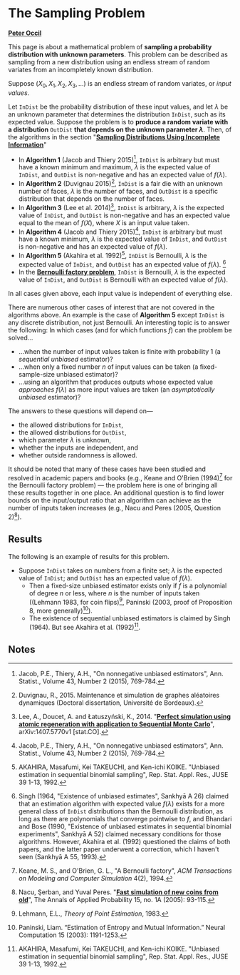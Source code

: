 # The Sampling Problem

[**Peter Occil**](mailto:poccil14@gmail.com)

This page is about a mathematical problem of **sampling a probability distribution with unknown parameters**.  This problem can be described as sampling from a new distribution using an endless stream of random variates from an incompletely known distribution.

Suppose $(X_0, X_1, X_2, X_3, ...)$ is an endless stream of random variates, or _input values_.

Let `InDist` be the probability distribution of these input values, and let $\lambda$ be an unknown parameter that determines the distribution `InDist`, such as its expected value.  Suppose the problem is to **produce a random variate with a distribution** `OutDist` **that depends on the unknown parameter $\lambda$**.  Then, of the algorithms in the section "[**Sampling Distributions Using Incomplete Information**](https://peteroupc.github.io/randmisc.md#Sampling_Distributions_Using_Incomplete_Information)"

- In **Algorithm 1** (Jacob and Thiery 2015)[^1], `InDist` is arbitrary but must have a known minimum and maximum, $\lambda$ is the expected value of `InDist`, and `OutDist` is non-negative and has an expected value of $f(\lambda)$.
- In **Algorithm 2** (Duvignau 2015)[^2], `InDist` is a fair die with an unknown number of faces, $\lambda$ is the number of faces, and `OutDist` is a specific distribution that depends on the number of faces.
- In **Algorithm 3** (Lee et al. 2014)[^3], `InDist` is arbitrary, $\lambda$ is the expected value of `InDist`, and `OutDist` is non-negative and has an expected value equal to the mean of $f(X)$, where $X$ is an input value taken.
- In **Algorithm 4** (Jacob and Thiery 2015)[^1], `InDist` is arbitrary but must have a known minimum, $\lambda$ is the expected value of `InDist`, and `OutDist` is non-negative and has an expected value of $f(\lambda)$.
- In **Algorithm 5** (Akahira et al. 1992)[^4], `InDist` is Bernoulli, $\lambda$ is the expected value of `InDist`, and `OutDist` has an expected value of $f(\lambda)$. [^5]
- In the [**Bernoulli factory problem**](https://peteroupc.github.io/bernoulli.html), `InDist` is Bernoulli, $\lambda$ is the expected value of `InDist`, and `OutDist` is Bernoulli with an expected value of $f(\lambda)$.

In all cases given above, each input value is independent of everything else.

There are numerous other cases of interest that are not covered in the algorithms above.  An example is the case of **Algorithm 5** except `InDist` is any discrete distribution, not just Bernoulli.  An interesting topic is to answer the following: In which cases (and for which functions $f$) can the problem be solved...

- ...when the number of input values taken is finite with probability 1 (a _sequential unbiased_ estimator)?
- ...when only a fixed number $n$ of input values can be taken (a fixed-sample-size unbiased estimator)?
- ...using an algorithm that produces outputs whose expected value _approaches_ $f(\lambda)$ as more input values are taken (an _asymptotically unbiased_ estimator)?

The answers to these questions will depend on&mdash;

- the allowed distributions for `InDist`,
- the allowed distributions for `OutDist`,
- which parameter $\lambda$ is unknown,
- whether the inputs are independent, and
- whether outside randomness is allowed.

It should be noted that many of these cases have been studied and resolved in academic papers and books (e.g., Keane and O'Brien (1994)[^6] for the Bernoulli factory problem) &mdash; the problem here is one of bringing all these results together in one place.  An additional question is to find lower bounds on the input/output ratio that an algorithm can achieve as the number of inputs taken increases (e.g., Nacu and Peres (2005, Question 2)[^7]).

<a id=Results></a>

## Results

The following is an example of results for this problem.

- Suppose `InDist` takes on numbers from a finite set; $\lambda$ is the expected value of `InDist`; and `OutDist` has an expected value of $f(\lambda)$.
    - Then a fixed-size unbiased estimator exists only if $f$ is a polynomial of degree $n$ or less, where $n$ is the number of inputs taken ((Lehmann 1983, for coin flips)[^8], Paninski (2003, proof of Proposition 8, more generally)[^9]).
    - The existence of sequential unbiased estimators is claimed by Singh (1964).  But see Akahira et al. (1992)[^4].

<a id=Notes></a>

## Notes

[^1]: Jacob, P.E., Thiery, A.H., "On nonnegative unbiased estimators", Ann. Statist., Volume 43, Number 2 (2015), 769-784.

[^2]: Duvignau, R., 2015. Maintenance et simulation de graphes aléatoires dynamiques (Doctoral dissertation, Université de Bordeaux).

[^3]: Lee, A., Doucet, A. and Łatuszyński, K., 2014. "[**Perfect simulation using atomic regeneration with application to Sequential Monte Carlo**](https://arxiv.org/abs/1407.5770v1)", arXiv:1407.5770v1  [stat.CO].

[^4]: AKAHIRA, Masafumi, Kei TAKEUCHI, and Ken-ichi KOIKE. "Unbiased estimation in sequential binomial sampling",  Rep. Stat. Appl. Res., JUSE 39 1-13, 1992.

[^5]: Singh (1964, "Existence of unbiased estimates", Sankhyā A 26) claimed that an estimation algorithm with expected value $f(\lambda)$ exists for a more general class of `InDist` distributions than the Bernoulli distribution, as long as there are polynomials that converge pointwise to $f$, and Bhandari and Bose (1990, "Existence of unbiased estimates in sequential binomial experiments", Sankhyā A 52) claimed necessary conditions for those algorithms.  However, Akahira et al. (1992) questioned the claims of both papers, and the latter paper underwent a correction, which I haven't seen (Sankhyā A 55, 1993).

[^6]: Keane,  M.  S.,  and  O'Brien,  G.  L., "A Bernoulli factory", _ACM Transactions on Modeling and Computer Simulation_ 4(2), 1994.

[^7]: Nacu, Şerban, and Yuval Peres. "[**Fast simulation of new coins from old**](https://projecteuclid.org/euclid.aoap/1106922322)", The Annals of Applied Probability 15, no. 1A (2005): 93-115.

[^8]: Lehmann, E.L., _Theory of Point Estimation_, 1983.

[^9]: Paninski, Liam. “Estimation of Entropy and Mutual Information.” Neural Computation 15 (2003): 1191-1253.
